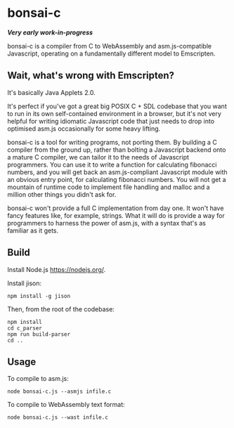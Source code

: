 bonsai-c
========

***Very early work-in-progress***

bonsai-c is a compiler from C to WebAssembly and asm.js-compatible Javascript, operating on a fundamentally different model to Emscripten.

Wait, what's wrong with Emscripten?
-----------------------------------

It's basically Java Applets 2.0.

It's perfect if you've got a great big POSIX C + SDL codebase that you want to run in its own self-contained environment in a browser, but it's not very helpful for writing idiomatic Javascript code that just needs to drop into optimised asm.js occasionally for some heavy lifting.

bonsai-c is a tool for writing programs, not porting them. By building a C compiler from the ground up, rather than bolting a Javascript backend onto a mature C compiler, we can tailor it to the needs of Javascript programmers. You can use it to write a function for calculating fibonacci numbers, and you will get back an asm.js-compliant Javascript module with an obvious entry point, for calculating fibonacci numbers. You will not get a mountain of runtime code to implement file handling and malloc and a million other things you didn't ask for.

bonsai-c won't provide a full C implementation from day one. It won't have fancy features like, for example, strings. What it will do is provide a way for programmers to harness the power of asm.js, with a syntax that's as familiar as it gets.

Build
-----

Install Node.js <https://nodejs.org/>.

Install jison:

    npm install -g jison

Then, from the root of the codebase:

    npm install
    cd c_parser
    npm run build-parser
    cd ..

Usage
-----

To compile to asm.js:

    node bonsai-c.js --asmjs infile.c

To compile to WebAssembly text format:

    node bonsai-c.js --wast infile.c
